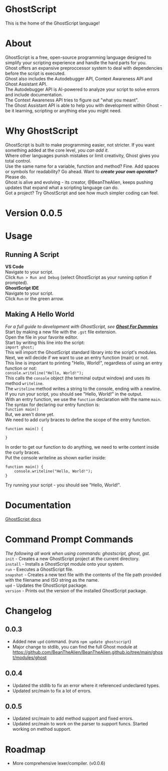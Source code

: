 # GhostScript
This is the home of the GhostScript language!

# About
GhostScript is a free, open-source programming language designed to simplify your scripting experience and handle the hard parts for you.\
Ghost offers an expansive preproccessor system to deal with dependencies before the script is executed.\
Ghost also includes the Autodebugger API, Context Awareness API and Ghost Assistant API.\
The Autodebugger API is AI-powered to analyze your script to solve errors and include documentation.\
The Context Awareness API tries to figure out "what you meant".\
The Ghost Assistant API is able to help you with development within Ghost - be it learning, scripting or anything else you might need.

# Why GhostScript
GhostScript is built to make programming easier, not stricter. If you want something added at the core level, *you can add it*.\
Where other languages punish mistakes or limit creativity, Ghost gives you total control.\
Use the same name for a variable, function and method? Fine. Add spaces or symbols for readability? Go ahead. Want to ***create your own operator?*** Please do.\
Ghost is alive and evolving - its creator, @BeanTheAlien, keeps pushing updates that expand what a scripting language can do.\
Got a project? Try GhostScript and see how much simpler coding can feel.

# Version 0.0.5

<!--# Downloads
## Stable-->
<!--ghostscript - <a href="" download>download</a>-->

<!--## Unstable-->
<!--ghostscript - <a href="" download>download</a>-->

<!--# Install-->
<!--Install with npm:
```
npm install ghostscript
```

Install by download:
1. Go to the downloads section.
2. Download the version you want. (suggested stable@recent)
3. Run `ghostscript-wizard.exe`
4. Optionally add modules you want preinstalled on your system (this helps with performance with high-dependency/long scripts!)
5. Complete the installation
-->

# Usage
## Running A Script
**VS Code**\
Navigate to your script.\
Click `Run > Run and Debug` (select GhostScript as your running option if prompted).\
**GhostScript IDE**\
Navigate to your script.\
Click `Run` or the green arrow.
## Making A Hello World
*For a full guide to development with GhostScript, see **[Ghost For Dummies](https://docs.google.com/document/d/1yntdIvCY6ATQ7Lp2TrRnakA3mU7svRQF1-CldOq83hc/edit?usp=drivesdk)***\
Start by making a new file with the `.gst` file extension.\
Open the file in your favorite editor.\
Start by writing this line into the script:\
`import ghost;`\
This will import the GhostScript standard library into the script's modules.\
Next, we will decide if we want to use an entry function (main) or not.\
This line is important to printing "Hello, World!", regardless of using an entry function or not:\
`console.writeline("Hello, World!");`\
This calls the `console` object (the terminal output window) and uses its method `writeline`.\
The `writeline` method writes a string to the console, ending with a newline.\
If you run your script, you should see "Hello, World!" in the output.\
With an entry function, we use the `function` declaration with the name `main`.\
The syntax for declaring our entry function is:\
`function main()`\
But, we aren't done yet.\
We need to add curly braces to define the scope of the entry function.
```
function main() {

}
```
In order to get our function to do anything, we need to write content inside the curly braces.\
Put the console writeline as shown earlier inside:
```
function main() {
    console.writeline("Hello, World!");
}
```
Try running your script - you should see "Hello, World!".

# Documentation
<a href="https://docs.google.com/document/d/1v5lAGBtDkGrv2eEFVrlzB9dqm6KoyQWsBLZ5BTpgsb0/edit?usp=sharing">GhostScript docs</a>

# Command Prompt Commands
*The following all work when using commands: ghostscript, ghost, gst.*\
`init` - Creates a new GhostScript project at the current directory.\
`install` - Installs a GhostScript module onto your system.\
`run` - Executes a GhostScript file.\
`snapshot` - Creates a new text file with the contents of the file path provided with the filename and ISO string as the name.\
`upd` - Updates the GhostScript package.\
`version` - Prints out the version of the installed GhostScript package.

# Changelog
## 0.0.3
- Added new `upd` command. (runs `npm update ghostscript`)
- Major change to stdlib, you can find the full Ghost module at https://github.com/BeanTheAlien/BeanTheAlien.github.io/tree/main/ghost/modules/ghost
## 0.0.4
- Updated the stdlib to fix an error where it referenced undeclared types.
- Updated src/main to fix a lot of errors.
## 0.0.5
- Updated src/main to add method support and fixed errors.
- Updated src/main to work on the parser to support funcs. Started working on method support.

# Roadmap
- More comprehensive lexer/compiler. (v0.0.6)